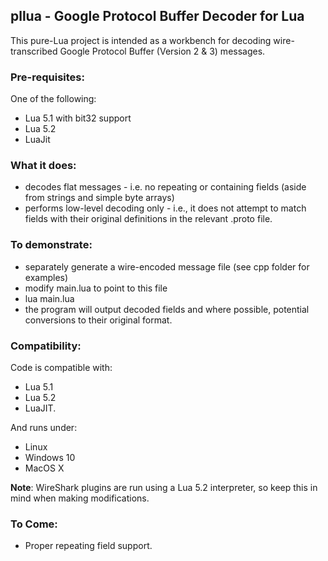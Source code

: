 ## pllua - Google Protocol Buffer Decoder for Lua

This pure-Lua project is intended as a workbench for decoding wire-transcribed Google Protocol Buffer (Version 2 & 3) messages.

### Pre-requisites:

One of the following:

* Lua 5.1 with bit32 support
* Lua 5.2
* LuaJit

### What it does:

* decodes flat messages - i.e. no repeating or containing fields (aside from strings and simple byte arrays)
* performs low-level decoding only - i.e., it does not attempt to match fields with their original definitions in the relevant .proto file.

### To demonstrate:

* separately generate a wire-encoded message file (see cpp folder for examples)
* modify main.lua to point to this file
* lua main.lua
* the program will output decoded fields and where possible, potential conversions to their original format.

### Compatibility:

Code is compatible with:

* Lua 5.1
* Lua 5.2
* LuaJIT.

And runs under:

* Linux
* Windows 10
* MacOS X

**Note**: WireShark plugins are run using a Lua 5.2 interpreter, so keep this in mind when making modifications.

### To Come:

* Proper repeating field support.